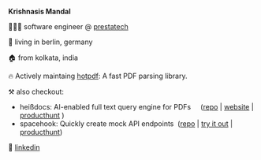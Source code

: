 **Krishnasis Mandal**

👨🏽‍💻 software engineer @ [prestatech](https://prestatech.com/)

📍 living in berlin, germany

🏠 from kolkata, india

🔥 Actively maintaing [hotpdf](https://github.com/weareprestatech/hotpdf): A fast PDF parsing library.

⚒️ also checkout:
 - heißdocs: AI-enabled full text query engine for PDFs&nbsp;&nbsp;&nbsp;&nbsp;&nbsp;([repo](https://github.com/krishnasism/heissdocs) | [website](https://heissdocs.com/) | [producthunt](https://www.producthunt.com/posts/heissdocs)&nbsp;)
 - spacehook: Quickly create mock API endpoints&nbsp;&nbsp;([repo](https://github.com/krishnasism/spacehook) | [try it out](https://deta.space/discovery/@krishnasism/spacehook) | [producthunt](https://www.producthunt.com/posts/spacehook-2))

💬 [linkedin](https://www.linkedin.com/in/krishnasis/)
